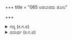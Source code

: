 +++
title = "065 ಆಡಬಾರದು ತೋರಿ"

+++

<details><summary>ಗದ್ಯ (ಕ.ಗ.ಪ) </summary>

65. ನಾವು ಆ ವಿಷಯವಾಗಿ ಮಾತಾಡಬಾರದು, ಆಡಿದರೆ ನಿನಗೆ ಕೋಪವುಂಟಾಗುತ್ತದೆ. ಎಲೆ ಮರುಳೆ, ನೀನು ಆ ಶಕ್ತ್ಯಾಯುಧವನ್ನು ನೋಡಿದರೆ ಕಣ್ಣಿನ ರೆಪ್ಪೆಗಳು ಸೀದು ಹೋಗುವುವು. ಅದು ನಿನ್ನ ಅಳತೆಗೆ ಸಿಕ್ಕುವ ಆಯುಧವೇ. ಈ ಆಯುಧ ಜಗತ್ತನ್ನೇ  ಯಮನಿಗೆ ಉಣ ಬಡಿಸಬಲ್ಲುದು, ಇದು ಕೋಪಿಸಿಕೊಂಡರೆ ಬ್ರಹ್ಮ, ರುದ್ರ, ದೇವೇಂದ್ರರೂ  ಇದರೆದುರು ನಿಲ್ಲಲಾರರು.
</details>

<details><summary>ಪದಾರ್ಥ (ಕ.ಗ.ಪ) </summary>

ಖೋಡಿ-ಕೋಪ, ಎವೆ-ಕಣ್ಣಿನ ರೆಪ್ಪೆ, ಸೀವವು-ಸುಟ್ಟು ಹೋಗುತ್ತದೆ,
</details>
